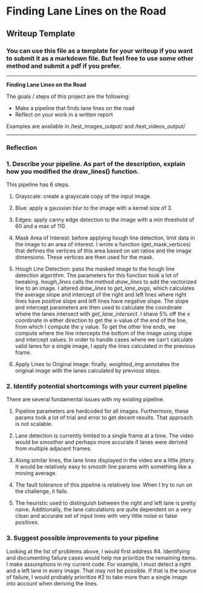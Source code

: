 # **Finding Lane Lines on the Road**

## Writeup Template

### You can use this file as a template for your writeup if you want to submit it as a markdown file. But feel free to use some other method and submit a pdf if you prefer.

---

**Finding Lane Lines on the Road**

The goals / steps of this project are the following:
* Make a pipeline that finds lane lines on the road
* Reflect on your work in a written report


Examples are available in /test_images_output/ and /test_videos_output/

---

### Reflection

### 1. Describe your pipeline. As part of the description, explain how you modified the draw_lines() function.

This pipeline has 6 steps.

1. Grayscale: create a grayscale copy of the input image.

2. Blue: apply a gaussian blur to the image with a kernel size of 3.

3. Edges: apply canny edge detection to the image with a min threshold of 60 and a max of 110.

5. Mask Area of Interest: before applying hough line detection, limit data in the image to an area of interest. I wrote a function (get_mask_vertices) that defines the vertices of this area based on set ratios and the image dimensions. These vertices are then used for the mask.

5. Hough Line Detection: pass the masked image to the hough line detection algorithm. The parameters for this function took a lot of tweaking. *hough_lines* calls the method *draw_lines* to add the vectorized line to an image. I altered *draw_lines* to *get_lane_avgs*, which calculates the average slope and intercept of the right and left lines where right lines have positive slope and left lines have negative slope. The slope and intercept parameters are then used to calculate the coordinate where the lanes intersect with *get_lane_intersect*. I shave 5% off the x coordinate in either direction to get the x-value of the end of the line, from which I compute the y value. To get the other line ends, we compute where the line intercepts the bottom of the image using slope and intercept values. In order to handle cases where we can't calculate valid lanes for a single image, I apply the lines calculated in the previous frame.

6. Apply Lines to Original Image: finally, *weighted_img* annotates the original image with the lanes calculated by previous steps.


### 2. Identify potential shortcomings with your current pipeline


There are several fundamental issues with my existing pipeline.

1. Pipeline parameters are hardcoded for all images. Furthermore, these params took a lot of trial and error to get decent results. That approach is not scalable.

2. Lane detection is currently limited to a single frame at a time. The video would be smoother and perhaps more accurate if lanes were derived from multiple adjacent frames.

3. Along similar lines, the lane lines displayed in the video are a little jittery. It would be relatively easy to smooth line params with something like a moving average.

4. The fault tolerance of this pipeline is relatively low. When I try to run on the challenge, it fails.

5. The heuristic used to distinguish between the right and left lane is pretty naive. Additionally, the lane calculations are quite dependent on a very clean and accurate set of input lines with very little noise or false positives.


### 3. Suggest possible improvements to your pipeline

Looking at the list of problems above, I would first address #4. Identifying and documenting failure cases would help me prioritize the remaining items. I make assumptions in my current code. For example, I must detect a right and a left lane in every image. That may not be possible. If that is the source of failure, I would probably prioritize #2 to take more than a single image into account when deriving the lines.
